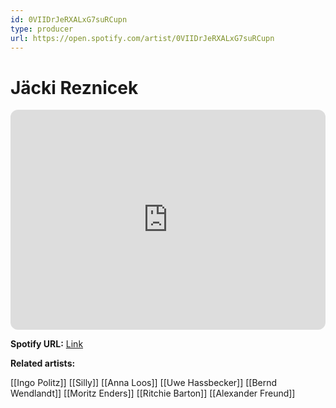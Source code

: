 ```yaml
---
id: 0VIIDrJeRXALxG7suRCupn
type: producer
url: https://open.spotify.com/artist/0VIIDrJeRXALxG7suRCupn
---
```

# Jäcki Reznicek

<iframe style="border-radius:12px" src="https://open.spotify.com/embed/artist/0VIIDrJeRXALxG7suRCupn" width="100%" height="352" frameBorder="0" allowfullscreen="" allow="autoplay; clipboard-write; encrypted-media; fullscreen; picture-in-picture" loading="lazy"></iframe>

**Spotify URL:** [Link](https://open.spotify.com/artist/0VIIDrJeRXALxG7suRCupn)

**Related artists:**

[[Ingo Politz]]
[[Silly]]
[[Anna Loos]]
[[Uwe Hassbecker]]
[[Bernd Wendlandt]]
[[Moritz Enders]]
[[Ritchie Barton]]
[[Alexander Freund]]

